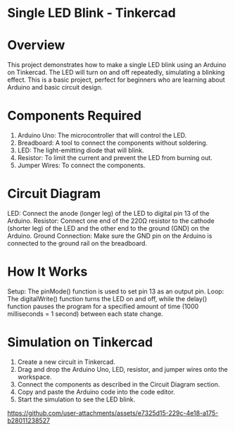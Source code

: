 # Single LED Blink - Tinkercad

# Overview
This project demonstrates how to make a single LED blink using an Arduino on Tinkercad. The LED will turn on and off repeatedly, simulating a blinking effect. This is a basic project, perfect for beginners who are learning about Arduino and basic circuit design.

# Components Required
1. Arduino Uno: The microcontroller that will control the LED.
2. Breadboard: A tool to connect the components without soldering.
3. LED: The light-emitting diode that will blink.
4. Resistor: To limit the current and prevent the LED from burning out.
5. Jumper Wires: To connect the components.
   
# Circuit Diagram
LED: Connect the anode (longer leg) of the LED to digital pin 13 of the Arduino.
Resistor: Connect one end of the 220Ω resistor to the cathode (shorter leg) of the LED and the other end to the ground (GND) on the Arduino.
Ground Connection: Make sure the GND pin on the Arduino is connected to the ground rail on the breadboard.

# How It Works
Setup: The pinMode() function is used to set pin 13 as an output pin.
Loop: The digitalWrite() function turns the LED on and off, while the delay() function pauses the program for a specified amount of time (1000 milliseconds = 1 second) between each state change.

# Simulation on Tinkercad
1. Create a new circuit in Tinkercad.
2. Drag and drop the Arduino Uno, LED, resistor, and jumper wires onto the workspace.
3. Connect the components as described in the Circuit Diagram section.
4. Copy and paste the Arduino code into the code editor.
5. Start the simulation to see the LED blink.


https://github.com/user-attachments/assets/e7325d15-229c-4e18-a175-b28011238527




